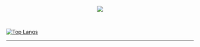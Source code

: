 
<p align="center">
  <img src="GIF.gif">
</p>

<br/>

[![Top Langs](https://github-readme-stats.vercel.app/api/top-langs/?username=armixz&layout=compact)](https://github.com/armixz)

---
